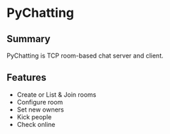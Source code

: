 # PyChatting

## Summary
PyChatting is TCP room-based chat server and client.

## Features
- Create or List & Join rooms
- Configure room
- Set new owners
- Kick people
- Check online
